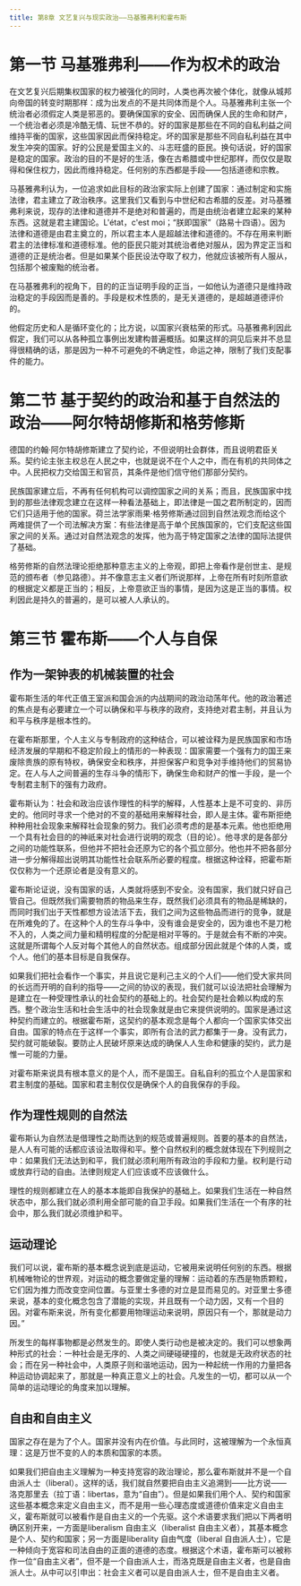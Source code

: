 ```yaml
---
title: 第8章 文艺复兴与现实政治——马基雅弗利和霍布斯
---
```


# 第一节 马基雅弗利——作为权术的政治

在文艺复兴后期集权国家的权力被强化的同时，人类也再次被个体化，就像从城邦向帝国的转变时期那样：成为出发点的不是共同体而是个人。马基雅弗利主张一个统治者必须假定人类是邪恶的。要确保国家的安全、因而确保人民的生命和财产，一个统治者必须是冷酷无情、玩世不恭的。好的国家是那些在不同的自私利益之间维持平衡的国家，这些国家因此而保持稳定。坏的国家是那些不同自私利益在其中发生冲突的国家。好的公民是爱国主义的、斗志旺盛的臣民。换句话说，好的国家是稳定的国家。政治的目的不是好的生活，像在古希腊或中世纪那样，而仅仅是取得和保住权力，因此而维持稳定。任何别的东西都是手段——包括道德和宗教。

马基雅弗利认为，一位追求如此目标的政治家实际上创建了国家：通过制定和实施法律，君主建立了政治秩序。这里我们又看到与中世纪和古希腊的反差。对马基雅弗利来说，现存的法律和道德并不是绝对和普遍的，而是由统治者建立起来的某种东西。这就是君主建国论。L'état，c'est moi；“朕即国家”（路易十四语）。因为法律和道德是由君主奠立的，所以君主本人是超越法律和道德的。不存在用来判断君主的法律标准和道德标准。他的臣民只能对其统治者绝对服从，因为界定正当和道德的正是统治者。但是如果某个臣民设法夺取了权力，他就应该被所有人服从，包括那个被废黜的统治者。

在马基雅弗利的视角下，目的的正当证明手段的正当，一如他认为道德只是维持政治稳定的手段因而是善的。手段是权术性质的，是无关道德的，是超越道德评价的。

他假定历史和人是循环变化的；比方说，以国家兴衰枯荣的形式。马基雅弗利因此假定，我们可以从各种孤立事例出发建构普遍概括。如果这样的洞见后来并不总显得很精确的话，那是因为一种不可避免的不确定性，命运之神，限制了我们支配事件的能力。

# 第二节 基于契约的政治和基于自然法的政治——阿尔特胡修斯和格劳修斯

德国的约翰·阿尔特胡修斯建立了契约论，不但说明社会群体，而且说明君臣关系。契约论主张主权总在人民之中，也就是说不在个人之中，而在有机的共同体之中。人民把权力交给国王和官员，其条件是他们信守他们那部分契约。

民族国家建立后，不再有任何机构可以调控国家之间的关系；而且，民族国家中找到的那些法律观念建立在这样一种看法基础上，即法律是一国之君所制定的，因而它们只适用于他的国家。荷兰法学家雨果·格劳修斯通过回到自然法观念而给这个两难提供了一个司法解决方案：有些法律是高于单个民族国家的，它们支配这些国家之间的关系。通过对自然法观念的发挥，他为高于特定国家之法律的国际法提供了基础。

格劳修斯的自然法理论拒绝那种意志主义的上帝观，即把上帝看作是创世主、是规范的颁布者（参见路德）。并不像意志主义者们所说那样，上帝在所有时刻所意欲的根据定义都是正当的；相反，上帝意欲正当的事情，是因为这是正当的事情。权利因此是持久的普遍的，是可以被人人承认的。

# 第三节 霍布斯——个人与自保

## 作为一架钟表的机械装置的社会

霍布斯生活的年代正值王室派和国会派的内战期间的政治动荡年代。他的政治著述的焦点是有必要建立一个可以确保和平与秩序的政府，支持绝对君主制，并且认为和平与秩序是根本性的。

在霍布斯那里，个人主义与专制政府的这种结合，可以被诠释为是民族国家和市场经济发展的早期和不稳定阶段上的情形的一种表现：国家需要一个强有力的国王来废除贵族的原有特权，确保安全和秩序，并担保客户和竞争对手维持他们的贸易协定。在人与人之间普遍的生存斗争的情形下，确保生命和财产的惟一手段，是一个专制君主制下的强有力政府。

霍布斯认为：社会和政治应该作理性的科学的解释，人性基本上是不可变的、非历史的。他同时寻求一个绝对的不变的基础用来解释社会，即人是主体。霍布斯拒绝种种用社会现象来解释社会现象的努力。我们必须考虑的是基本元素。他也拒绝用一个具有社会目的的神祇来对社会进行说明的观念（目的论）。他寻求的是各部分之间的功能性联系，但他并不把社会还原为它的各个孤立部分。他也并不把各部分进一步分解得超出说明其功能性社会联系所必要的程度。根据这种诠释，把霍布斯仅仅称为一个还原论者是没有意义的。

霍布斯论证说，没有国家的话，人类就将感到不安全。没有国家，我们就只好自己管自己。但既然我们需要物质的物品来生存，既然我们必须具有的物品是稀缺的，而同时我们出于天性都想方设法活下去，我们之间为这些物品而进行的竞争，就是在所难免的了。在这种个人的生存斗争中，没有谁会是安全的，因为谁也不是刀枪不入的，人类之间力量和精明程度的分配是相对平等的。于是就会有不断的冲突。这就是所谓每个人反对每个其他人的自然状态。组成部分因此就是个体的人类，或个人。他们的基本目标是自我保存。

如果我们把社会看作一个事实，并且说它是利己主义的个人们——他们受大家共同的长远而开明的自利的指导——之间的协议的表现，我们就可以设法把社会理解为是建立在一种受理性承认的社会契约的基础上的。社会契约是社会赖以构成的东西。整个政治生活和社会生活中的社会现象就是由它来提供说明的。国家是通过这种契约而建立的。根据霍布斯，这契约的基本观念是每个人都向一个国家实体交出自由。国家的特点在于这样一个事实，即所有合法的武力都集于一身。没有武力，契约就可能破裂。要防止人民破坏原来达成的确保人人生命和健康的契约，武力是惟一可能的力量。

对霍布斯来说具有根本意义的是个人，而不是国王。自私自利的孤立个人是国家和君主制度的基础。国家和君主制仅仅是确保个人的自我保存的手段。

## 作为理性规则的自然法

霍布斯认为自然法是借理性之助而达到的规范或普遍规则。首要的基本的自然法，是人人有可能的话都应该设法取得和平。整个自然权利的概念就体现在下列规则之中：如果我们无法达到和平，我们就必须利用所有政治的手段和力量。权利是行动或放弃行动的自由。法律则规定人们应该或不应该做什么。

理性的规则都建立在人的基本本能即自我保护的基础上。如果我们生活在一种自然状态中，那么我们就必须利用全部可能的自卫手段。如果我们生活在一个有序的社会中，那么我们就必须维护和平。

## 运动理论

我们可以说，霍布斯的基本概念说到底是运动，它被用来说明任何别的东西。根据机械唯物论的世界观，对运动的概念要做定量的理解：运动着的东西是物质颗粒，它们因为推力而改变空间位置。与亚里士多德的对立是显而易见的。对亚里士多德来说，基本的变化概念包含了潜能的实现，并且既有一个动力因，又有一个目的因。对霍布斯来说，所有变化都要用物理运动来说明，原因只有一个，那就是动力因。”

所发生的每样事物都是必然发生的。即使人类行动也是被决定的。我们可以想象两种形式的社会：一种社会是无序的、人类之间硬碰硬撞的，也就是无政府状态的社会；而在另一种社会中，人类原子则和谐地运动，因为一种起统一作用的力量把各种运动协调起来了，那就是一种真正意义上的社会。凡发生的一切，都可以从一个简单的运动理论的角度来加以理解。

## 自由和自由主义

国家之存在是为了个人。国家并没有内在价值。与此同时，这被理解为一个永恒真理：这是万世不变的人的本质和国家的本质。

如果我们把自由主义理解为一种支持宽容的政治理论，那么霍布斯就并不是一个自由派人士（liberal）。这样的话，我们就自然要把自由主义追溯到——比方说——洛克那里去（拉丁语：libertas，意为“自由”）。但是如果我们用个人、契约和国家这些基本概念来定义自由主义，而不是用一些心理态度或道德价值来定义自由主义，霍布斯就可以被看作是自由主义的一个先驱。这个术语要求我们把以下两者明确区别开来，一方面是liberalism 自由主义（liberalist 自由主义者），其基本概念是个人、契约和国家；另一方面是liberality 自由气度（liberal 自由派人士），它是一种倾向于宽容和司法自由的正面的道德的态度。根据这个术语，霍布斯可以被称作一位“自由主义者”，但不是一个自由派人士，而洛克既是自由主义者，也是自由派人士。从中可以引申出：社会主义者可以是自由派人士，但不是自由主义者。